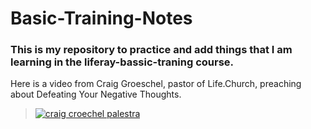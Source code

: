 # Basic-Training-Notes

### This is my repository to practice and add things that I am learning in the liferay-bassic-traning course.

Here is a video from Craig Groeschel, pastor of Life.Church, preaching about Defeating Your Negative Thoughts.
> [![craig croechel palestra](https://user-images.githubusercontent.com/99041740/165531840-a1baf988-0b2a-4226-94e7-efe4311eaa23.jpeg)](https://www.youtube.com/watch?v=CwINTJAaPR0)
